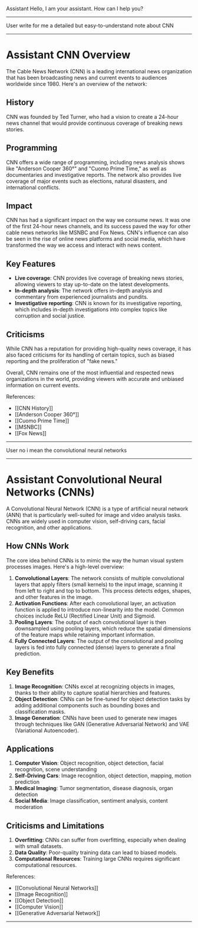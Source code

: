 Assistant
Hello, I am your assistant. How can I help you?
- - - - -
User
write for me a detailed but easy-to-understand note about CNN 
- - - - -
Assistant
**CNN Overview**
===============

The Cable News Network (CNN) is a leading international news organization that has been broadcasting news and current events to audiences worldwide since 1980. Here's an overview of the network:

**History**
-----------

CNN was founded by Ted Turner, who had a vision to create a 24-hour news channel that would provide continuous coverage of breaking news stories.

**Programming**
-------------

CNN offers a wide range of programming, including news analysis shows like "Anderson Cooper 360°" and "Cuomo Prime Time," as well as documentaries and investigative reports. The network also provides live coverage of major events such as elections, natural disasters, and international conflicts.

**Impact**
----------

CNN has had a significant impact on the way we consume news. It was one of the first 24-hour news channels, and its success paved the way for other cable news networks like MSNBC and Fox News. CNN's influence can also be seen in the rise of online news platforms and social media, which have transformed the way we access and interact with news content.

**Key Features**
---------------

* **Live coverage**: CNN provides live coverage of breaking news stories, allowing viewers to stay up-to-date on the latest developments.
* **In-depth analysis**: The network offers in-depth analysis and commentary from experienced journalists and pundits.
* **Investigative reporting**: CNN is known for its investigative reporting, which includes in-depth investigations into complex topics like corruption and social justice.

**Criticisms**
-------------

While CNN has a reputation for providing high-quality news coverage, it has also faced criticisms for its handling of certain topics, such as biased reporting and the proliferation of "fake news."

Overall, CNN remains one of the most influential and respected news organizations in the world, providing viewers with accurate and unbiased information on current events.

References:

* [[CNN History]]
* [[Anderson Cooper 360°]]
* [[Cuomo Prime Time]]
* [[MSNBC]]
* [[Fox News]]
- - - - -
User
no i mean the convolutional neural networks
- - - - -
Assistant
**Convolutional Neural Networks (CNNs)**
=====================================

A Convolutional Neural Network (CNN) is a type of artificial neural network (ANN) that is particularly well-suited for image and video analysis tasks. CNNs are widely used in computer vision, self-driving cars, facial recognition, and other applications.

**How CNNs Work**
-----------------

The core idea behind CNNs is to mimic the way the human visual system processes images. Here's a high-level overview:

1. **Convolutional Layers**: The network consists of multiple convolutional layers that apply filters (small kernels) to the input image, scanning it from left to right and top to bottom. This process detects edges, shapes, and other features in the image.
2. **Activation Functions**: After each convolutional layer, an activation function is applied to introduce non-linearity into the model. Common choices include ReLU (Rectified Linear Unit) and Sigmoid.
3. **Pooling Layers**: The output of each convolutional layer is then downsampled using pooling layers, which reduce the spatial dimensions of the feature maps while retaining important information.
4. **Fully Connected Layers**: The output of the convolutional and pooling layers is fed into fully connected (dense) layers to generate a final prediction.

**Key Benefits**
----------------

1. **Image Recognition**: CNNs excel at recognizing objects in images, thanks to their ability to capture spatial hierarchies and features.
2. **Object Detection**: CNNs can be fine-tuned for object detection tasks by adding additional components such as bounding boxes and classification masks.
3. **Image Generation**: CNNs have been used to generate new images through techniques like GAN (Generative Adversarial Network) and VAE (Variational Autoencoder).

**Applications**
----------------

1. **Computer Vision**: Object recognition, object detection, facial recognition, scene understanding
2. **Self-Driving Cars**: Image recognition, object detection, mapping, motion prediction
3. **Medical Imaging**: Tumor segmentation, disease diagnosis, organ detection
4. **Social Media**: Image classification, sentiment analysis, content moderation

**Criticisms and Limitations**
---------------------------

1. **Overfitting**: CNNs can suffer from overfitting, especially when dealing with small datasets.
2. **Data Quality**: Poor-quality training data can lead to biased models.
3. **Computational Resources**: Training large CNNs requires significant computational resources.

References:

* [[Convolutional Neural Networks]]
* [[Image Recognition]]
* [[Object Detection]]
* [[Computer Vision]]
* [[Generative Adversarial Network]]
- - - - -